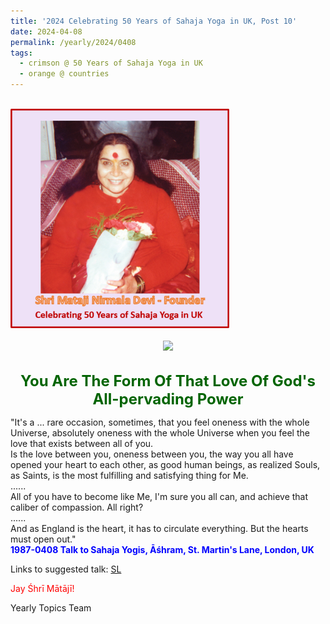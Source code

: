 ```yaml
---
title: '2024 Celebrating 50 Years of Sahaja Yoga in UK, Post 10'
date: 2024-04-08
permalink: /yearly/2024/0408
tags:
  - crimson @ 50 Years of Sahaja Yoga in UK
  - orange @ countries
---
```


<br>
<div style="text-align: left"><img src="/images/50YearsUK.png" width="350" /></div><br>

<div style="text-align: center"><img src="https://pub-b6058b8fc5314638989cdd5e49178be6.r2.dev/1988-0403_Easter_and_Birthday_Puja_Tent_Marque_Back_Garden_Shuddhi_Camp_(now_The_Hall_Shudy_Camps_Park)_Shudy_Camps_Cambridgeshire_UK_08_(Photo_credit_Alessandra_Pallini).jpg" /></div>

<br>
<p style="color:DarkGreen; text-align:center">
<font size="+2"><b>You Are The Form Of That Love Of God's All-pervading Power</b><br></font>
</p>

<p>
"It's a ... rare occasion, sometimes, that you feel oneness with the whole Universe, absolutely oneness with the whole Universe when you feel the love that exists between all of you.<br>
Is the love between you, oneness between you, the way you all have opened your heart to each other, as good human beings, as realized Souls, as Saints, is the most fulfilling and satisfying thing for Me.<br>
......<br>
All of you have to become like Me, I'm sure you all can, and achieve that caliber of compassion. All right?<br>
......<br>
And as England is the heart, it has to circulate everything. But the hearts must open out."<br>
<font color="blue"><b>1987-0408 Talk to Sahaja Yogis, Āśhram, St. Martin's Lane, London, UK</b></font><br>
</p>

Links to suggested talk: <a href="https://vimeo.com/264179852"> SL</a><br>

<p style="color:red;">Jay Śhrī Mātājī!<br></p>

<p>Yearly Topics Team</p>